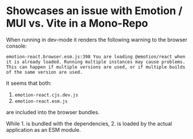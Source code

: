 # Showcases an issue with Emotion / MUI vs. Vite in a Mono-Repo

When running in dev-mode it renders the following warning to the browser console:

```
emotion-react.browser.esm.js:398 You are loading @emotion/react when it is already loaded. Running multiple instances may cause problems. This can happen if multiple versions are used, or if multiple builds of the same version are used.
```

It seems that both:

1. `emotion-react.cjs.dev.js`
2. `emotion-react.esm.js`

are included into the browser bundles.

While 1. is bundled with the dependencies, 2. is loaded by the actual application as an ESM module.
